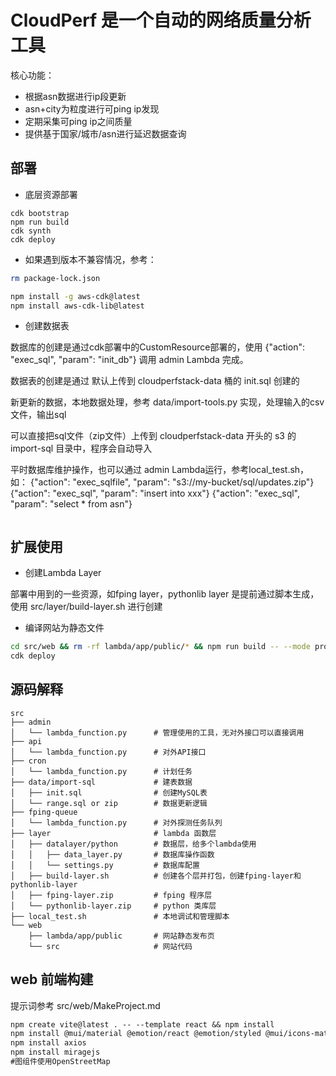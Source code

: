# CloudPerf 是一个自动的网络质量分析工具

核心功能：

* 根据asn数据进行ip段更新
* asn+city为粒度进行可ping ip发现
* 定期采集可ping ip之间质量
* 提供基于国家/城市/asn进行延迟数据查询

## 部署

* 底层资源部署

```
cdk bootstrap
npm run build
cdk synth
cdk deploy
```

* 如果遇到版本不兼容情况，参考：

```bash
rm package-lock.json 

npm install -g aws-cdk@latest
npm install aws-cdk-lib@latest
```

* 创建数据表

数据库的创建是通过cdk部署中的CustomResource部署的，使用 {"action": "exec_sql", "param": "init_db"} 调用 admin Lambda 完成。

数据表的创建是通过 默认上传到 cloudperfstack-data 桶的 init.sql 创建的

新更新的数据，本地数据处理，参考 data/import-tools.py 实现，处理输入的csv文件，输出sql

可以直接把sql文件（zip文件）上传到 cloudperfstack-data 开头的 s3 的 import-sql 目录中，程序会自动导入

平时数据库维护操作，也可以通过 admin Lambda运行，参考local_test.sh，如：
{"action": "exec_sqlfile", "param": "s3://my-bucket/sql/updates.zip"}
{"action": "exec_sql", "param": "insert into xxx"}
{"action": "exec_sql", "param": "select * from asn"}

```

```

## 扩展使用

* 创建Lambda Layer

部署中用到的一些资源，如fping layer，pythonlib layer 是提前通过脚本生成，使用 src/layer/build-layer.sh 进行创建

* 编译网站为静态文件

```bash
cd src/web && rm -rf lambda/app/public/* && npm run build -- --mode production && cd ../../
cdk deploy
```

## 源码解释

```
src
├── admin
│   └── lambda_function.py      # 管理使用的工具，无对外接口可以直接调用
├── api
│   └── lambda_function.py      # 对外API接口
├── cron
│   └── lambda_function.py      # 计划任务
├── data/import-sql             # 建表数据
│   ├── init.sql                # 创建MySQL表
│   └── range.sql or zip        # 数据更新逻辑
├── fping-queue
│   └── lambda_function.py      # 对外探测任务队列
├── layer                       # lambda 函数层
│   ├── datalayer/python        # 数据层，给多个lambda使用
│   │   ├── data_layer.py       # 数据库操作函数
│   │   └── settings.py         # 数据库配置
│   ├── build-layer.sh          # 创建各个层并打包，创建fping-layer和pythonlib-layer
│   ├── fping-layer.zip         # fping 程序层
│   └── pythonlib-layer.zip     # python 类库层
├── local_test.sh               # 本地调试和管理脚本
└── web
    ├── lambda/app/public       # 网站静态发布页
    └── src                     # 网站代码
```

## web 前端构建

提示词参考 src/web/MakeProject.md

```txt
npm create vite@latest . -- --template react && npm install
npm install @mui/material @emotion/react @emotion/styled @mui/icons-material react-router-dom recharts
npm install axios
npm install miragejs
#图组件使用OpenStreetMap
```
